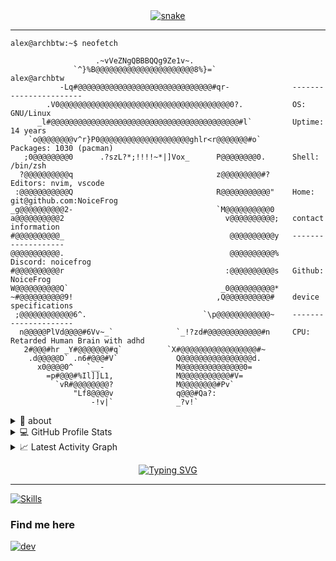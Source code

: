 <div align="center">
  <a href="https://github.com/NoiceFrog">
  <img  src="https://raw.githubusercontent.com/MannuVilasara/MannuVilasara/f2d01ce2f26022eba3a758b7cae35779dcea97cd/grid-snake.svg"
       alt="snake" /></a>
</div>

-----
```console
alex@archbtw:~$ neofetch

                   .~vVeZNgQBBBQQg9Ze1v~.                   
              `^}%B@@@@@@@@@@@@@@@@@@@@@@8%}=`                 alex@archbtw
           -Lq#@@@@@@@@@@@@@@@@@@@@@@@@@@@@@@#qr-              -----------------------
        .V0@@@@@@@@@@@@@@@@@@@@@@@@@@@@@@@@@@@@@@0?.           OS: GNU/Linux
      _l#@@@@@@@@@@@@@@@@@@@@@@@@@@@@@@@@@@@@@@@@@@#l`         Uptime: 14 years
    `o@@@@@@@@v^r}P0@@@@@@@@@@@@@@@@@@@@ghlr<r@@@@@@@#o`       Packages: 1030 (pacman)
   ;0@@@@@@@@0      .?szL?*;!!!!~*|]Vox_      P@@@@@@@@0.      Shell: /bin/zsh
  ?@@@@@@@@@@q                                z@@@@@@@@@#?     Editors: nvim, vscode
 :@@@@@@@@@@@Q                                R@@@@@@@@@@@"    Home: git@github.com:NoiceFrog
_g@@@@@@@@@@2-                                `M@@@@@@@@@@0    
a@@@@@@@@@@2                                    v@@@@@@@@@@;   contact information
#@@@@@@@@@@_                                     @@@@@@@@@@y   -------------------
@@@@@@@@@@@.                                     @@@@@@@@@@%   Discord: noicefrog
#@@@@@@@@@@r                                    :@@@@@@@@@@s   Github: NoiceFrog
W@@@@@@@@@@Q`                                  _0@@@@@@@@@@*   
~#@@@@@@@@@@9!                                ,Q@@@@@@@@@@#    device specifications 
 ;@@@@@@@@@@@@6^.                          `\p@@@@@@@@@@@@~    ---------------------  
  n@@@@@PlVd@@@@#6Vv~_`              `_!?zd#@@@@@@@@@@@@#n     CPU: Retarded Human Brain with adhd
   2#@@@#hr _Y#@@@@@@@#q`          `X#@@@@@@@@@@@@@@@@@#~      
    .d@@@@@D` .n6#@@@#V`             Q@@@@@@@@@@@@@@@@d.
      x0@@@@0^   `__-                M@@@@@@@@@@@@@@0=         
        =p#@@@#%Il]]L1,              M@@@@@@@@@@@#V=           
          `vR#@@@@@@@@?              M@@@@@@@@#Pv`             
              "Lf8@@@@v              q@@@#Qa?:                 
                  -!v|`              _?v!`                     
```

<details>
  <summary>🧮 about</summary>
<div>
<samp>
<h2 align="center">About this Account</h2>
 <p align="center">
  <a href="github.com/NoiceFrog" target="blank"><img align="center" 
     src="https://komarev.com/ghpvc/?username=NoiceFrog&style=for-the-badge&label=PROFILE+VIEWS" height="25"
     alt="views count" /></a>
  </p>
 </samp>
</div>
</details>
  
<details> 
  <summary>💻 GitHub Profile Stats</summary>
  <div>
  <samp>
    <h2 align="center"> Github stats </h2>
      <br/>
    <details open>
  <summary><h3>Languages</h3></summary>
            <p align="center">
        <a href="https://github.com/NoiceFrog/">
          <img src="https://github-readme-stats.vercel.app/api/top-langs/?username=NoiceFrog&langs_count=6&theme=gruvbox&layout=compact&hide_border=true"
          alt="Noice :: overall Top Langs " /></a>
      </p>
        <p align="center">
          <a href="https://github.com/NoiceFrog/">
          <img width="45%" src="https://github-profile-summary-cards.vercel.app/api/cards/repos-per-language?username=NoiceFrog&theme=gruvbox&layout=compact&hide_border=true"
          alt="NoiceFrog :: Top Langs by repo" />
          <img width="45%" src="https://github-profile-summary-cards.vercel.app/api/cards/most-commit-language?username=NoiceFrog&theme=gruvbox&layout=compact&hide_border=true"
          alt="NoiceFrog :: Top Langs by commit" />
          </a>
        </p>
</details>
    <details open>
  <summary><h3>stasistic</h3></summary>
        <p align="center">
          <a href="https://github.com/NoiceFrog/">
          <img width="49.5%" src="https://github-readme-stats.vercel.app/api?username=NoiceFrog&show_icons=true&theme=gruvbox&hide_border=true" />
          <img width="49.5%" src="https://github-readme-streak-stats.herokuapp.com/?user=NoiceFrog&theme=gruvbox&hide_border=true" />
          </a>
       </p>
     <br>
     </samp>
  </div>    
</details>

<details>
  <summary>📈 Latest Activity Graph</summary>
  <samp>
  <br/>
  <h2 align="center"> latest contribution </h2>
<a href="https://github.com/ashutosh00710/github-readme-activity-graph">
  <img alt="azzar's Activity Graph" src="https://github-readme-activity-graph.vercel.app/graph/?username=NoiceFrog&bg_color=000&color=fff&line=00E676&point=fff&hide_border=true" /></a>
<br/>
  </samp>
  </details>



  
 <p align="center"><a href="https://git.io/typing-svg"><img src="https://readme-typing-svg.demolab.com?font=Fira+Code&pause=1000&color=0E7334&center=true&vCenter=true&width=435&lines=I+use+Arch+btw;C+programmer;programming+god+" alt="Typing SVG" /></a></p>
  
  
-----

[![Skills](https://skillicons.dev/icons?i=arch,linux,c,neovim,vscode,git,github,githubactions)](https://skillicons.dev)

### Find me here
[![dev](https://skillicons.dev/icons?i=discord)](https://discord.com/users/1108456895502614550)

